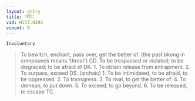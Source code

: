 ```yaml
---
layout: entry
title: འགོང་
vid: Hill:0293
vcount: 0
---
```

`Involuntary` 
> To bewitch, enchant, pass over, get the better of\.
 (the past bkong in compounds means 'threat') CD\.
 To be trespassed or violated; to be disgraced; to be afraid of DK\.
 1\.
 To obtain release from entrapment\.
 2\.
 To surpass, exceed DS\.
 (archaic) 1\.
 To be intimidated, to be afraid, to be oppressed\.
 2\.
 To transgress\.
 3\.
 To rival, to get the better of\.
 4\.
 To demean, to put down\.
 5\.
 To exceed, to go beyond\.
 6\.
 To be released, to escape TC\.


